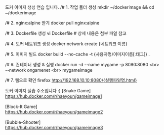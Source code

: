<t3> 도커 이미지 생성 연습 입니다. </t3>
/# 1. 작업 폴더 생성
mkdir  ~/dockerimage && cd ~/dockerimage<br>

/# 2. nginx:alpine 받기
docker pull nginx:alpine<br>

/# 3. Dockerfile 생성
vi Dockerfile # 상세 내용은 첨부 파일 참고<br>

/# 4. 도커 네트워크 생성
docker network create {네트워크 이름}<br>

/# 5. 이미지 빌드
docker build --no-cache -t {사용자명/이미지이름[:태그]} . <br>

/# 6. 컨테이너 생성 & 실행
docker run -d --name mygame -p 8080:8080 \<br>
    --network ongamenet \<br>
    mygameimage<br>

/# 7. 웹으로 확인
firefox http://192.168.10.10:8080/{실행파일명.html}

<t3> 도커 이미지 실습 주소입니다 :)</t3>
[Snake Game]<br>
https://hub.docker.com/r/haeyoun/gameimage1<br>
<br>
[Block-It Game]<br>
https://hub.docker.com/r/haeyoun/gameimage2<br>
<br>
[Bubble-Shooter]<br>
https://hub.docker.com/r/haeyoun/gameimage3<br>
